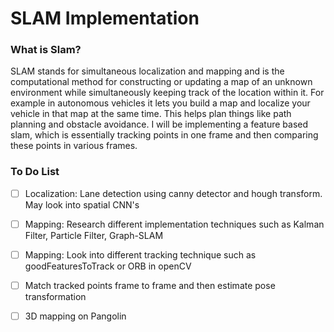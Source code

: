 # SLAM Implementation

###  What is Slam?
SLAM stands for simultaneous localization and mapping and is the computational method for constructing or updating a map of an unknown environment while simultaneously keeping track of the location within it. For example in autonomous vehicles it lets you build a map and localize your vehicle in that map at the same time. This helps plan things like path planning and obstacle avoidance. I will be implementing a feature based slam, which is essentially tracking points in one frame and then comparing these points in various frames. 

### To Do List
- [ ] Localization: Lane detection using canny detector and hough transform. May look into spatial CNN's
- [ ] Mapping: Research different implementation techniques such as Kalman Filter, Particle Filter, Graph-SLAM
- [ ] Mapping: Look into different tracking technique such as goodFeaturesToTrack or ORB in openCV
- [ ] Match tracked points frame to frame and then estimate pose transformation
- [ ] 3D mapping on Pangolin

